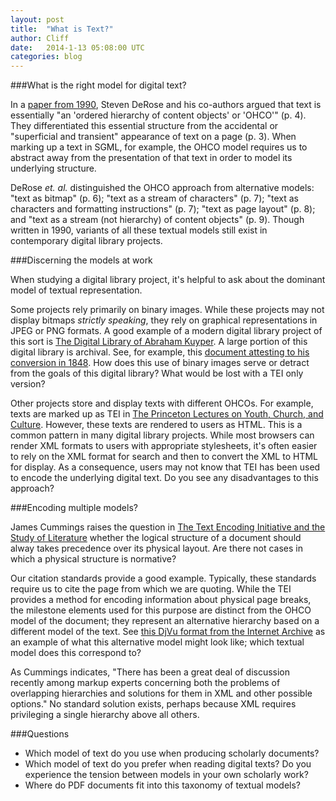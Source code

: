 ```yaml
---
layout: post
title:  "What is Text?"
author: Cliff
date:   2014-1-13 05:08:00 UTC
categories: blog
---
```


###What is the right model for digital text?

In a [paper from 1990](http://dl.acm.org/citation.cfm?doid=264842.264843), Steven DeRose and his co-authors argued that text is essentially "an 'ordered hierarchy of content objects' or 'OHCO'" (p. 4). They differentiated this essential structure from the accidental or "superficial and transient" appearance of text on a page (p. 3). When marking up a text in SGML, for example, the OHCO model requires us to abstract away from the presentation of that text in order to model its underlying structure. 

DeRose *et. al.* distinguished the OHCO approach from alternative models: "text as bitmap" (p. 6); "text as a stream of characters" (p. 7); "text as characters and formatting instructions" (p. 7);  "text as page layout" (p. 8); and "text as a stream (not hierarchy) of content objects" (p. 9). Though written in 1990, variants of all these textual models still exist in contemporary digital library projects.

###Discerning the models at work

When studying a digital library project, it's helpful to ask about the dominant model of textual representation. 

Some projects rely primarily on binary images. While these projects may not display bitmaps *strictly speaking*, they rely on graphical representations in JPEG or PNG formats. A good example of a modern digital library project of this sort is [The Digital Library of Abraham Kuyper](http:kuyper.ptsem.edu). A large portion of this digital library is archival. See, for example, this [document attesting to his conversion in 1848](http://kuyper.ptsem.edu/id/Kuyper1-2/dmd003). How does this use of binary images serve or detract from the goals of this digital library? What would be lost with a TEI only version?

Other projects store and display texts with different OHCOs. For example, texts are marked up as TEI in [The Princeton Lectures on Youth, Church, and Culture](http://www.ptsem.edu/lectures/). However, these texts are rendered to users as HTML. This is a common pattern in many digital library projects. While most browsers can render XML formats to users with appropriate stylesheets, it's often easier to rely on the XML format for search and then to convert the XML to HTML for display. As a consequence, users may not know that TEI has been used to encode the underlying digital text. Do you see any disadvantages to this approach?

###Encoding multiple models?

James Cummings raises the question in [The Text Encoding Initiative and the Study of Literature](http://nora.lis.uiuc.edu:3030/companion/view?docId=blackwell/9781405148641/9781405148641.xml&chunk.id=ss1-6-6&toc.depth=1&toc.id=ss1-6-6&brand=9781405148641_brand) whether the logical structure of a document should alway takes precedence over its physical layout. Are there not cases in which a physical structure is normative? 

Our citation standards provide a good example. Typically, these standards require us to cite the page from which we are quoting. While the TEI provides a method for encoding information about physical page breaks, the milestone elements used for this purpose are distinct from the OHCO model of the document; they represent an alternative hierarchy based on a different model of the text. See [this DjVu format from the Internet Archive](https://ia600302.us.archive.org/30/items/detheologievandr00eerd/detheologievandr00eerd_djvu.xml) as an example of what this alternative model might look like; which textual model does this correspond to?

As Cummings indicates, "There has been a great deal of discussion recently among markup experts concerning both the problems of overlapping hierarchies and solutions for them in XML and other possible options." No standard solution exists, perhaps because XML requires privileging a single hierarchy above all others. 

###Questions

* Which model of text do you use when producing scholarly documents?
* Which model of text do you prefer when reading digital texts? Do you experience the tension between models in your own scholarly work?
* Where do PDF documents fit into this taxonomy of textual models?